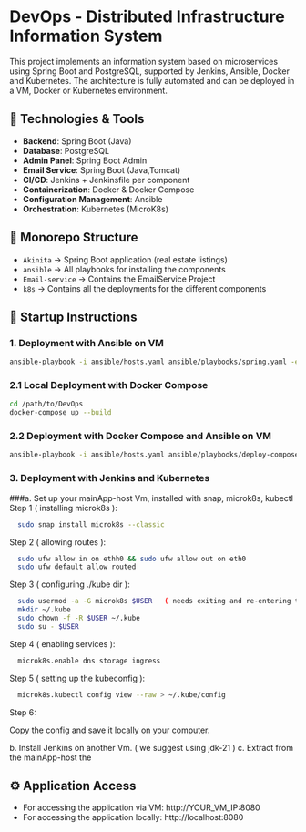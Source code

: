 # DevOps - Distributed Infrastructure Information System

This project implements an information system based on microservices using Spring Boot and PostgreSQL, supported by Jenkins, Ansible, Docker and Kubernetes. The architecture is fully automated and can be deployed in a VM, Docker or Kubernetes environment.

## 🔧 Technologies & Tools

- **Backend**: Spring Boot (Java)
- **Database**: PostgreSQL
- **Admin Panel**: Spring Boot Admin
- **Email Service**: Spring Boot (Java,Tomcat)
- **CI/CD**: Jenkins + Jenkinsfile per component
- **Containerization**: Docker & Docker Compose
- **Configuration Management**: Ansible
- **Orchestration**: Kubernetes (MicroK8s)

## 📁 Monorepo Structure

- `Akinita` → Spring Boot application (real estate listings)
- `ansible` → All playbooks for installing the components
- `Email-service` → Contains the EmailService Project 
- `k8s` → Contains all the deployments for the different components

## 🚀 Startup Instructions

### 1. Deployment with Ansible on VM
```bash
ansible-playbook -i ansible/hosts.yaml ansible/playbooks/spring.yaml -e "vm_ip=YOUR_VM_IP"
```

### 2.1 Local Deployment with Docker Compose

```bash
cd /path/to/DevOps
docker-compose up --build
```

### 2.2 Deployment with Docker Compose and Ansible on VM
```bash
ansible-playbook -i ansible/hosts.yaml ansible/playbooks/deploy-compose.yaml -e "vm_ip=YOUR_VM_IP"
```
### 3. Deployment with Jenkins and Kubernetes
  ###a. Set up your mainApp-host Vm, installed with snap, microk8s, kubectl
    Step 1 ( installing microk8s ):
  ```bash
    sudo snap install microk8s --classic
  ```
  Step 2 ( allowing routes ):
  ```bash
    sudo ufw allow in on ethh0 && sudo ufw allow out on eth0
    sudo ufw default allow routed    
  ```
  Step 3 ( configuring ./kube dir ):
  ```bash
    sudo usermod -a -G microk8s $USER   ( needs exiting and re-entering the vm )
    mkdir ~/.kube
    sudo chown -f -R $USER ~/.kube
    sudo su - $USER
  ```
  Step 4 ( enabling services ):
  ```bash
    microk8s.enable dns storage ingress
  ```
  Step 5 ( setting up the kubeconfig ):
  ```bash
    microk8s.kubectl config view --raw > ~/.kube/config
  ```
  Step 6:
  
  Copy the config and save it locally on your computer.
    
    
    
  b. Install Jenkins on another Vm. ( we suggest using jdk-21 )
  c. Extract from the mainApp-host the 
## ⚙️ Application Access
- For accessing the application via VM: http://YOUR_VM_IP:8080
- For accessing the application locally: http://localhost:8080
